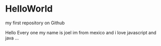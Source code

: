 # HelloWorld
my first repository on Github

Hello Every one my name is joel im from mexico and i love javascript and java ...
